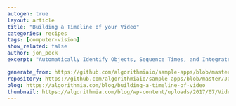 ```yaml
---
autogen: true
layout: article
title: "Building a Timeline of your Video"
categories: recipes
tags: [computer-vision]
show_related: false
author: jon_peck
excerpt: "Automatically Identify Objects, Sequence Times, and Integrate with Timeline.js"

generate_from: https://github.com/algorithmiaio/sample-apps/blob/master/JavaScript/video-metadata/README.md
repository: https://github.com/algorithmiaio/sample-apps/blob/master/JavaScript/video-metadata
blog: https://algorithmia.com/blog/building-a-timeline-of-video
thumbnail: https://algorithmia.com/blog/wp-content/uploads/2017/07/Video-to-Timeline-metadata-pipeline.png
---
```

